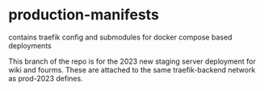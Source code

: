 # production-manifests
contains traefik config and submodules for docker compose based deployments

This branch of the repo is for the 2023 new staging server deployment for
wiki and fourms. These are attached to the same traefik-backend network as prod-2023 defines.

